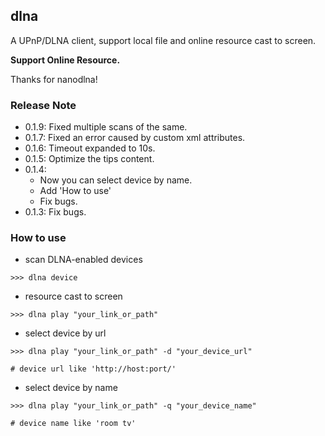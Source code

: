 ## dlna

A UPnP/DLNA client, support local file and online resource cast to screen.

**Support Online Resource.**

Thanks for nanodlna!


### Release Note
* 0.1.9: Fixed multiple scans of the same.
* 0.1.7: Fixed an error caused by custom xml attributes.
* 0.1.6: Timeout expanded to 10s.
* 0.1.5: Optimize the tips content.
* 0.1.4:
    * Now you can select device by name.
    * Add 'How to use'
    * Fix bugs.
* 0.1.3: Fix bugs.


### How to use
* scan DLNA-enabled devices
```shell
>>> dlna device
```

* resource cast to screen
```shell
>>> dlna play "your_link_or_path"
```

* select device by url
```shell
>>> dlna play "your_link_or_path" -d "your_device_url"

# device url like 'http://host:port/'
```

* select device by name
```shell
>>> dlna play "your_link_or_path" -q "your_device_name"

# device name like 'room tv'
```